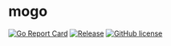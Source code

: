 # mogo

[![Go Report Card](https://goreportcard.com/badge/github.com/shimohq/mogo)](https://goreportcard.com/report/github.com/shimohq/mogo)
[![Release](https://img.shields.io/github/v/release/shimohq/mogo.svg)](https://github.com/shimohq/mogo)
[![GitHub license](https://img.shields.io/github/license/shimohq/mogo)](https://github.com/shimohq/mogo/blob/master/LICENSE)
